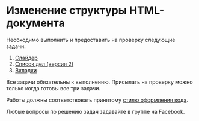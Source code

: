 Изменение структуры HTML-документа
===

Необходимо выполнить и предоставить на проверку следующие задачи:

1. [Слайдер](./slider/)
2. [Список дел (версия 2)](./todo-list/)
3. [Вкладки](./tabs/)

Все задачи обязательны к выполнению. Присылать на проверку можно только когда готовы все три задачи.

Работы должны соответствовать принятому [стилю оформления кода](https://netology-university.bitbucket.io/codestyle/).

Любые вопросы по решению задач задавайте в группе на Facebook.
